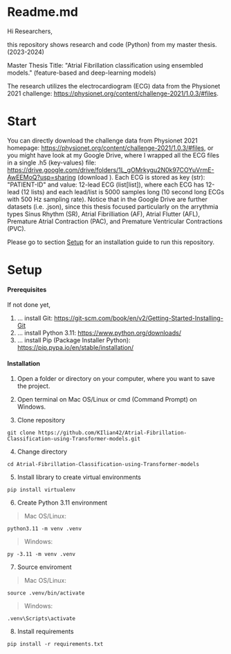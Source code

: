 # Readme.md

Hi Researchers, 

this repository shows research and code (Python) from my master thesis. (2023-2024)

Master Thesis Title: "Atrial Fibrillation classification using ensembled models." (feature-based and deep-learning models)

The research utilizes the electrocardiogram (ECG) data from the Physionet 2021 challenge: https://physionet.org/content/challenge-2021/1.0.3/#files.

# Start

You can directly download the challenge data from Physionet 2021 homepage: https://physionet.org/content/challenge-2021/1.0.3/#files, or you might have look at my Google Drive, where I wrapped all the ECG files in a single .h5 (key-values) file: https://drive.google.com/drive/folders/1L_gOMrkygu2N0k97COYuVrmE-AwEEMoQ?usp=sharing (download ). Each ECG is stored as key (str): "PATIENT-ID" and value: 12-lead ECG (list[list]), where each ECG has 12-lead (12 lists) and each lead/list is 5000 samples long (10 second long ECGs with 500 Hz sampling rate). Notice that in the Google Drive are further datasets (i.e. .json), since this thesis focused particularly on the arrythmia types Sinus Rhythm (SR), Atrial Fibrilliation (AF), Atrial Flutter (AFL), Premature Atrial Contraction (PAC), and Premature Ventricular Contractions (PVC).

Please go to section [Setup](#Setup) for an installation guide to run this repository.

# Setup

#### Prerequisites

If not done yet,

1. ... install Git: https://git-scm.com/book/en/v2/Getting-Started-Installing-Git
2. ... install Python 3.11: https://www.python.org/downloads/
3. ... install Pip (Package Installer Python): https://pip.pypa.io/en/stable/installation/

#### Installation

1. Open a folder or directory on your computer, where you want to save the project.

2. Open terminal on Mac OS/Linux or cmd (Command Prompt) on Windows.

3. Clone repository
```
git clone https://github.com/KIlian42/Atrial-Fibrillation-Classification-using-Transformer-models.git
```
4. Change directory
```
cd Atrial-Fibrillation-Classification-using-Transformer-models
```
5. Install library to create virtual environments
```
pip install virtualenv
```
6. Create Python 3.11 environment
> Mac OS/Linux:
```
python3.11 -m venv .venv
```
> Windows:
```
py -3.11 -m venv .venv
```
7. Source enviroment
> Mac OS/Linux:
```
source .venv/bin/activate
```
> Windows:
```
.venv\Scripts\activate
```
8. Install requirements
```
pip install -r requirements.txt
```

